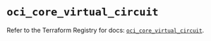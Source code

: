 # `oci_core_virtual_circuit`

Refer to the Terraform Registry for docs: [`oci_core_virtual_circuit`](https://registry.terraform.io/providers/oracle/oci/6.37.0/docs/resources/core_virtual_circuit).
